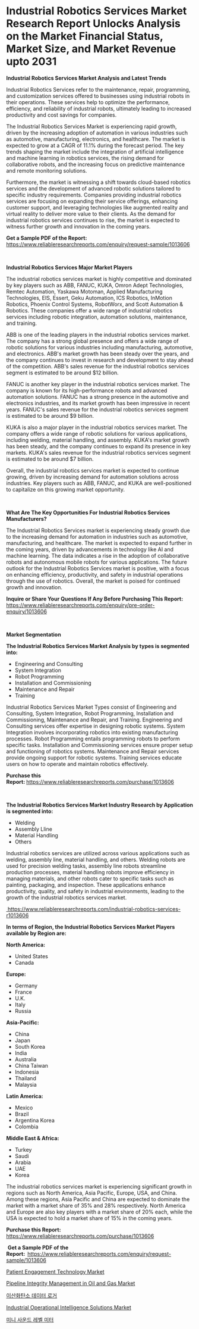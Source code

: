 <p><h1>Industrial Robotics Services Market Research Report Unlocks Analysis on the Market Financial Status, Market Size, and Market Revenue upto 2031</h1></p><p><strong>Industrial Robotics Services Market Analysis and Latest Trends</strong></p>
<p><p>Industrial Robotics Services refer to the maintenance, repair, programming, and customization services offered to businesses using industrial robots in their operations. These services help to optimize the performance, efficiency, and reliability of industrial robots, ultimately leading to increased productivity and cost savings for companies.</p><p>The Industrial Robotics Services Market is experiencing rapid growth, driven by the increasing adoption of automation in various industries such as automotive, manufacturing, electronics, and healthcare. The market is expected to grow at a CAGR of 11.1% during the forecast period. The key trends shaping the market include the integration of artificial intelligence and machine learning in robotics services, the rising demand for collaborative robots, and the increasing focus on predictive maintenance and remote monitoring solutions.</p><p>Furthermore, the market is witnessing a shift towards cloud-based robotics services and the development of advanced robotic solutions tailored to specific industry requirements. Companies providing industrial robotics services are focusing on expanding their service offerings, enhancing customer support, and leveraging technologies like augmented reality and virtual reality to deliver more value to their clients. As the demand for industrial robotics services continues to rise, the market is expected to witness further growth and innovation in the coming years.</p></p>
<p><strong>Get a Sample PDF of the Report:&nbsp;</strong> <a href="https://www.reliableresearchreports.com/enquiry/request-sample/1013606">https://www.reliableresearchreports.com/enquiry/request-sample/1013606</a></p>
<p>&nbsp;</p>
<p><strong>Industrial Robotics Services Major Market Players</strong></p>
<p><p>The industrial robotics services market is highly competitive and dominated by key players such as ABB, FANUC, KUKA, Omron Adept Technologies, Remtec Automation, Yaskawa Motoman, Applied Manufacturing Technologies, EIS, Essert, Geku Automation, ICS Robotics, InMotion Robotics, Phoenix Control Systems, RobotWorx, and Scott Automation & Robotics. These companies offer a wide range of industrial robotics services including robotic integration, automation solutions, maintenance, and training.</p><p>ABB is one of the leading players in the industrial robotics services market. The company has a strong global presence and offers a wide range of robotic solutions for various industries including manufacturing, automotive, and electronics. ABB's market growth has been steady over the years, and the company continues to invest in research and development to stay ahead of the competition. ABB's sales revenue for the industrial robotics services segment is estimated to be around $12 billion.</p><p>FANUC is another key player in the industrial robotics services market. The company is known for its high-performance robots and advanced automation solutions. FANUC has a strong presence in the automotive and electronics industries, and its market growth has been impressive in recent years. FANUC's sales revenue for the industrial robotics services segment is estimated to be around $9 billion.</p><p>KUKA is also a major player in the industrial robotics services market. The company offers a wide range of robotic solutions for various applications, including welding, material handling, and assembly. KUKA's market growth has been steady, and the company continues to expand its presence in key markets. KUKA's sales revenue for the industrial robotics services segment is estimated to be around $7 billion.</p><p>Overall, the industrial robotics services market is expected to continue growing, driven by increasing demand for automation solutions across industries. Key players such as ABB, FANUC, and KUKA are well-positioned to capitalize on this growing market opportunity.</p></p>
<p>&nbsp;</p>
<p><strong>What Are The Key Opportunities For Industrial Robotics Services Manufacturers?</strong></p>
<p><p>The Industrial Robotics Services market is experiencing steady growth due to the increasing demand for automation in industries such as automotive, manufacturing, and healthcare. The market is expected to expand further in the coming years, driven by advancements in technology like AI and machine learning. The data indicates a rise in the adoption of collaborative robots and autonomous mobile robots for various applications. The future outlook for the Industrial Robotics Services market is positive, with a focus on enhancing efficiency, productivity, and safety in industrial operations through the use of robotics. Overall, the market is poised for continued growth and innovation.</p></p>
<p><strong>Inquire or Share Your Questions If Any Before Purchasing This Report:</strong> <a href="https://www.reliableresearchreports.com/enquiry/pre-order-enquiry/1013606">https://www.reliableresearchreports.com/enquiry/pre-order-enquiry/1013606</a></p>
<p>&nbsp;</p>
<p><strong>Market Segmentation</strong></p>
<p><strong>The Industrial Robotics Services Market Analysis by types is segmented into:</strong></p>
<p><ul><li>Engineering and Consulting</li><li>System Integration</li><li>Robot Programming</li><li>Installation and Commissioning</li><li>Maintenance and Repair</li><li>Training</li></ul></p>
<p><p>Industrial Robotics Services Market Types consist of Engineering and Consulting, System Integration, Robot Programming, Installation and Commissioning, Maintenance and Repair, and Training. Engineering and Consulting services offer expertise in designing robotic systems. System Integration involves incorporating robotics into existing manufacturing processes. Robot Programming entails programming robots to perform specific tasks. Installation and Commissioning services ensure proper setup and functioning of robotics systems. Maintenance and Repair services provide ongoing support for robotic systems. Training services educate users on how to operate and maintain robotics effectively.</p></p>
<p><strong>Purchase this Report:&nbsp;</strong><a href="https://www.reliableresearchreports.com/purchase/1013606">https://www.reliableresearchreports.com/purchase/1013606</a></p>
<p>&nbsp;</p>
<p><strong>The Industrial Robotics Services Market Industry Research by Application is segmented into:</strong></p>
<p><ul><li>Welding</li><li>Assembly Lline</li><li>Material Handling</li><li>Others</li></ul></p>
<p><p>Industrial robotics services are utilized across various applications such as welding, assembly line, material handling, and others. Welding robots are used for precision welding tasks, assembly line robots streamline production processes, material handling robots improve efficiency in managing materials, and other robots cater to specific tasks such as painting, packaging, and inspection. These applications enhance productivity, quality, and safety in industrial environments, leading to the growth of the industrial robotics services market.</p></p>
<p><a href="https://www.reliableresearchreports.com/industrial-robotics-services-r1013606">&nbsp;https://www.reliableresearchreports.com/industrial-robotics-services-r1013606</a></p>
<p><strong>In terms of Region, the Industrial Robotics Services Market Players available by Region are:</strong></p>
<p>
    <p> <strong> North America: </strong>
        <ul>
            <li>United States</li>
            <li>Canada</li>
        </ul>
        </p> 
    <p> <strong> Europe: </strong>
        <ul>
            <li>Germany</li>
            <li>France</li>
            <li>U.K.</li>
            <li>Italy</li>
            <li>Russia</li>
        </ul>
        </p> 
    <p> <strong> Asia-Pacific: </strong>
        <ul>
            <li>China</li>
            <li>Japan</li>
            <li>South Korea</li>
            <li>India</li>
            <li>Australia</li>
            <li>China Taiwan</li>
            <li>Indonesia</li>
            <li>Thailand</li>
            <li>Malaysia</li>
        </ul>
        </p> 
    <p> <strong> Latin America: </strong>
        <ul>
            <li>Mexico</li>
            <li>Brazil</li>
            <li>Argentina Korea</li>
            <li>Colombia</li>
        </ul>
        </p> 
    <p> <strong> Middle East & Africa: </strong>
        <ul>
            <li>Turkey</li>
            <li>Saudi</li>
            <li>Arabia</li>
            <li>UAE</li>
            <li>Korea</li>
        </ul>
    </p>
    </p>
<p><p>The industrial robotics services market is experiencing significant growth in regions such as North America, Asia Pacific, Europe, USA, and China. Among these regions, Asia Pacific and China are expected to dominate the market with a market share of 35% and 28% respectively. North America and Europe are also key players with a market share of 20% each, while the USA is expected to hold a market share of 15% in the coming years.</p></p>
<p><strong>Purchase this Report: </strong><a href="https://www.reliableresearchreports.com/purchase/1013606">https://www.reliableresearchreports.com/purchase/1013606</a></p>
<p>&nbsp;<strong>Get a Sample PDF of the Report:&nbsp;&nbsp;</strong><a href="https://www.reliableresearchreports.com/enquiry/request-sample/1013606">https://www.reliableresearchreports.com/enquiry/request-sample/1013606</a></p>
<p><strong></strong></p>
<p><p><a href="https://github.com/timeliteaut/Market-Research-Report-List-2/blob/main/patient-engagement-technology-market.md">Patient Engagement Technology Market</a></p><p><a href="https://www.linkedin.com/pulse/pipeline-integrity-management-oil-gas-market-report-reveals-2qf1e">Pipeline Integrity Management in Oil and Gas Market</a></p><p><a href="https://github.com/durgin521/Market-Research-Report-List-1/blob/main/465797951624.md">이산화탄소 데이터 로거</a></p><p><a href="https://github.com/seekum/Market-Research-Report-List-2/blob/main/industrial-operational-intelligence-solutions-market.md">Industrial Operational Intelligence Solutions Market</a></p><p><a href="https://github.com/novabrown3/Market-Research-Report-List-1/blob/main/826220551623.md">미니 사운드 레벨 미터</a></p></p>